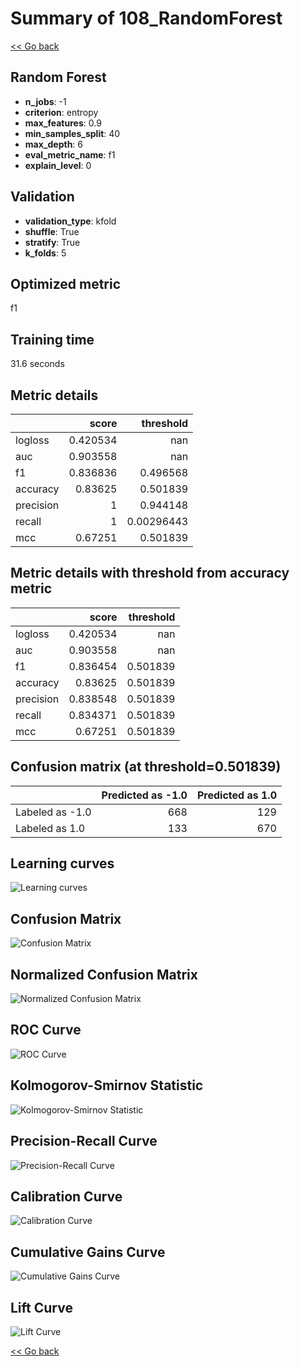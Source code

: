 # Summary of 108_RandomForest

[<< Go back](../README.md)


## Random Forest
- **n_jobs**: -1
- **criterion**: entropy
- **max_features**: 0.9
- **min_samples_split**: 40
- **max_depth**: 6
- **eval_metric_name**: f1
- **explain_level**: 0

## Validation
 - **validation_type**: kfold
 - **shuffle**: True
 - **stratify**: True
 - **k_folds**: 5

## Optimized metric
f1

## Training time

31.6 seconds

## Metric details
|           |    score |    threshold |
|:----------|---------:|-------------:|
| logloss   | 0.420534 | nan          |
| auc       | 0.903558 | nan          |
| f1        | 0.836836 |   0.496568   |
| accuracy  | 0.83625  |   0.501839   |
| precision | 1        |   0.944148   |
| recall    | 1        |   0.00296443 |
| mcc       | 0.67251  |   0.501839   |


## Metric details with threshold from accuracy metric
|           |    score |   threshold |
|:----------|---------:|------------:|
| logloss   | 0.420534 |  nan        |
| auc       | 0.903558 |  nan        |
| f1        | 0.836454 |    0.501839 |
| accuracy  | 0.83625  |    0.501839 |
| precision | 0.838548 |    0.501839 |
| recall    | 0.834371 |    0.501839 |
| mcc       | 0.67251  |    0.501839 |


## Confusion matrix (at threshold=0.501839)
|                 |   Predicted as -1.0 |   Predicted as 1.0 |
|:----------------|--------------------:|-------------------:|
| Labeled as -1.0 |                 668 |                129 |
| Labeled as 1.0  |                 133 |                670 |

## Learning curves
![Learning curves](learning_curves.png)
## Confusion Matrix

![Confusion Matrix](confusion_matrix.png)


## Normalized Confusion Matrix

![Normalized Confusion Matrix](confusion_matrix_normalized.png)


## ROC Curve

![ROC Curve](roc_curve.png)


## Kolmogorov-Smirnov Statistic

![Kolmogorov-Smirnov Statistic](ks_statistic.png)


## Precision-Recall Curve

![Precision-Recall Curve](precision_recall_curve.png)


## Calibration Curve

![Calibration Curve](calibration_curve_curve.png)


## Cumulative Gains Curve

![Cumulative Gains Curve](cumulative_gains_curve.png)


## Lift Curve

![Lift Curve](lift_curve.png)



[<< Go back](../README.md)
